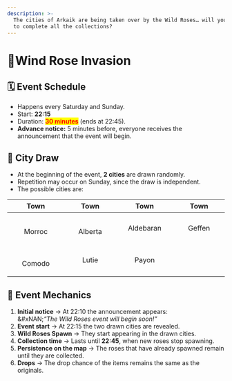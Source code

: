 ```yaml
---
description: >-
  The cities of Arkaik are being taken over by the Wild Roses… will you be able
  to complete all the collections?
---
```


# 🌹Wind Rose Invasion

## 🗓️ **Event Schedule**

* Happens every Saturday and Sunday.
* Start: **22:15**
* Duration: <mark style="color:red;">**30 minutes**</mark> (ends at 22:45).
* **Advance notice:** 5 minutes before, everyone receives the announcement that the event will begin.

## 🎲 **City Draw**

* At the beginning of the event, **2 cities** are drawn randomly.
* Repetition may occur on Sunday, since the draw is independent.
* The possible cities are:

<table><thead><tr><th width="156.3636474609375" align="center">Town</th><th width="158.0909423828125" align="center">Town</th><th width="160.1817626953125" align="center">Town</th><th width="161.0908203125" align="center">Town</th></tr></thead><tbody><tr><td align="center"><div><figure><img src="https://2519823574-files.gitbook.io/~/files/v0/b/gitbook-x-prod.appspot.com/o/spaces%2FcRMWNBzOKVfDmKU3tkwa%2Fuploads%2FgbNayDIene56K1ANATPZ%2Fmorocc.png?alt=media&#x26;token=ec1e4dcf-98de-440d-a711-6db48e78dfef" alt=""><figcaption></figcaption></figure></div><p>Morroc</p></td><td align="center"><p><img src="https://2519823574-files.gitbook.io/~/files/v0/b/gitbook-x-prod.appspot.com/o/spaces%2FcRMWNBzOKVfDmKU3tkwa%2Fuploads%2F8aOZDe3vUHepYzP6OkZU%2Falberta.png?alt=media&#x26;token=af58e78b-2b3e-4bdb-872f-9fc9246d465f" alt=""></p><p>Alberta</p></td><td align="center"><img src="https://2519823574-files.gitbook.io/~/files/v0/b/gitbook-x-prod.appspot.com/o/spaces%2FcRMWNBzOKVfDmKU3tkwa%2Fuploads%2FbAu7fmZTEOYAChz4o1xZ%2Faldebaran.png?alt=media&#x26;token=d008781c-adb8-4dea-a3f0-069e36ef2fe4" alt="">Aldebaran</td><td align="center"><img src="https://2519823574-files.gitbook.io/~/files/v0/b/gitbook-x-prod.appspot.com/o/spaces%2FcRMWNBzOKVfDmKU3tkwa%2Fuploads%2FcbVEe5Q2BNxNNmM39Uue%2Fgeffen.png?alt=media&#x26;token=a7fe58a8-f67b-4505-938a-85022e9658a9" alt="" data-size="original">Geffen</td></tr><tr><td align="center"><div><figure><img src="https://2519823574-files.gitbook.io/~/files/v0/b/gitbook-x-prod.appspot.com/o/spaces%2FcRMWNBzOKVfDmKU3tkwa%2Fuploads%2FpXABwFc5aOlIlutyX3MD%2Fcomodo.png?alt=media&#x26;token=6b5e9d24-1c68-434d-b549-ba5b3b63fd61" alt=""><figcaption></figcaption></figure></div><p>Comodo</p></td><td align="center"><img src="https://2519823574-files.gitbook.io/~/files/v0/b/gitbook-x-prod.appspot.com/o/spaces%2FcRMWNBzOKVfDmKU3tkwa%2Fuploads%2FU6PWwmVp33EHENvaIToH%2Fxmas2.png?alt=media&#x26;token=045aefa3-56b4-43b1-86ef-e57cca3b664e" alt="">Lutie</td><td align="center"><img src="https://2519823574-files.gitbook.io/~/files/v0/b/gitbook-x-prod.appspot.com/o/spaces%2FcRMWNBzOKVfDmKU3tkwa%2Fuploads%2FMj9Z5CPPWezgHOxbDCzN%2Fpayon.png?alt=media&#x26;token=ad2a030d-95ce-4cca-945b-6fd43724e084" alt="">Payon</td><td align="center"></td></tr></tbody></table>

## 🌹 **Event Mechanics**

1. **Initial notice** → At 22:10 the announcement appears:\
   \&#xNAN;_“The Wild Roses event will begin soon!”_
2. **Event start** → At 22:15 the two drawn cities are revealed.
3. **Wild Roses Spawn** → They start appearing in the drawn cities.
4. **Collection time** → Lasts until **22:45**, when new roses stop spawning.
5. **Persistence on the map** → The roses that have already spawned remain until they are collected.
6. **Drops** → The drop chance of the items remains the same as the originals.

<figure><img src="https://2519823574-files.gitbook.io/~/files/v0/b/gitbook-x-prod.appspot.com/o/spaces%2FcRMWNBzOKVfDmKU3tkwa%2Fuploads%2FRyuM8g5rzofouPKcEbjO%2Fimage.png?alt=media&#x26;token=10545650-3cb2-4066-9480-f59d48a3c3d5" alt=""><figcaption></figcaption></figure>
